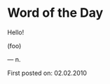 <div id="wod-div">
  <h1 id="wod-main">Word of <span>the Day</span></h1>
  <p id="wod-text">Hello!</p>
  <p class="wod-says">(<span id="wod-says">foo</span>)</p>
  <p class="wod-part">&mdash; <span id="wod-part">n.</span></p>
  <div id="wod-defs">
  </div>
  <p class="wod-date">First posted on: <span id="wod-date">02.02.2010</span></p>
</div>

<script type="module">
    import { WordOfTheDay } from '{{ "/assets/script/fauxcabulary-terms.js" | relative_url }}';
    
    const term = WordOfTheDay();

    const ol = $("#wod-defs");
    let index = 1;
    for(const def of term.defs) {
        ol.append(`<p>${index++}. ${def}</p>`);
    }

    $("#wod-text").html(term.text);
    $("#wod-part").html(term.part);
    $("#wod-says").html(term.says);
    $("#wod-date").html((new Date(term.date)).toDateString());
</script>
